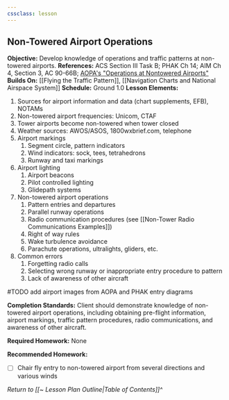 ```yaml
---
cssclass: lesson
---
```

## Non-Towered Airport Operations

**Objective:** Develop knowledge of operations and traffic patterns at non-towered airports.
**References:** ACS Section III Task B; PHAK Ch 14; AIM Ch 4, Section 3, AC 90-66B; [AOPA's "Operations at Nontowered Airports"](https://www.aopa.org/-/media/files/aopa/home/pilot-resources/asi/safety-advisors/sa08.pdf)
**Builds On:** [[Flying the Traffic Pattern]], [[Navigation Charts and National Airspace System]]
**Schedule:** Ground 1.0
**Lesson Elements:**
1. Sources for airport information and data (chart supplements, EFB), NOTAMs
2. Non-towered airport frequencies: Unicom, CTAF
3. Tower airports become non-towered when tower closed
4. Weather sources: AWOS/ASOS, 1800wxbrief.com, telephone
5. Airport markings
	1. Segment circle, pattern indicators
	2. Wind indicators: sock, tees, tetrahedrons
	3. Runway and taxi markings
6. Airport lighting
	1. Airport beacons
	2. Pilot controlled lighting
	3. Glidepath systems
7. Non-towered airport operations
	1. Pattern entries and departures
	2. Parallel runway operations
	3. Radio communication procedures (see [[Non-Tower Radio Communications Examples]])
	4. Right of way rules
	5. Wake turbulence avoidance
	6. Parachute operations, ultralights, gliders, etc.
8. Common errors
	1. Forgetting radio calls
	2. Selecting wrong runway or inappropriate entry procedure to pattern
	3. Lack of awareness of other aircraft

#TODO add airport images from AOPA and PHAK entry diagrams

**Completion Standards:** Client should demonstrate knowledge of non-towered airport operations, including obtaining pre-flight information, airport markings, traffic pattern procedures, radio communications, and awareness of other aircraft.

**Required Homework:** None

**Recommended Homework:** 
- [ ] Chair fly entry to non-towered airport from several directions and various winds

*Return to [[~ Lesson Plan Outline|Table of Contents]]^*